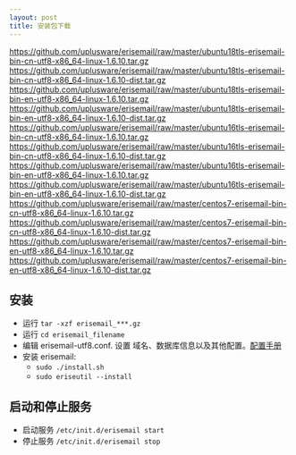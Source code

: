 ```yaml
---
layout: post
title: 安装包下载
---
```

https://github.com/uplusware/erisemail/raw/master/ubuntu18tls-erisemail-bin-cn-utf8-x86_64-linux-1.6.10.tar.gz
https://github.com/uplusware/erisemail/raw/master/ubuntu18tls-erisemail-bin-cn-utf8-x86_64-linux-1.6.10-dist.tar.gz
https://github.com/uplusware/erisemail/raw/master/ubuntu18tls-erisemail-bin-en-utf8-x86_64-linux-1.6.10.tar.gz
https://github.com/uplusware/erisemail/raw/master/ubuntu18tls-erisemail-bin-en-utf8-x86_64-linux-1.6.10-dist.tar.gz
https://github.com/uplusware/erisemail/raw/master/ubuntu16tls-erisemail-bin-cn-utf8-x86_64-linux-1.6.10.tar.gz
https://github.com/uplusware/erisemail/raw/master/ubuntu16tls-erisemail-bin-cn-utf8-x86_64-linux-1.6.10-dist.tar.gz
https://github.com/uplusware/erisemail/raw/master/ubuntu16tls-erisemail-bin-en-utf8-x86_64-linux-1.6.10.tar.gz
https://github.com/uplusware/erisemail/raw/master/ubuntu16tls-erisemail-bin-en-utf8-x86_64-linux-1.6.10-dist.tar.gz
https://github.com/uplusware/erisemail/raw/master/centos7-erisemail-bin-cn-utf8-x86_64-linux-1.6.10.tar.gz
https://github.com/uplusware/erisemail/raw/master/centos7-erisemail-bin-cn-utf8-x86_64-linux-1.6.10-dist.tar.gz
https://github.com/uplusware/erisemail/raw/master/centos7-erisemail-bin-en-utf8-x86_64-linux-1.6.10.tar.gz
https://github.com/uplusware/erisemail/raw/master/centos7-erisemail-bin-en-utf8-x86_64-linux-1.6.10-dist.tar.gz


## 安装
* 运行 `tar -xzf erisemail_***.gz`  
* 运行 `cd erisemail_filename`  
* 编辑 erisemail-utf8.conf. 设置 域名、数据库信息以及其他配置。[配置手册](http://erisesoft.com/2018/05/09/%E8%8B%B1%E6%96%87%E9%85%8D%E7%BD%AE%E6%89%8B%E5%86%8C.html)  
* 安装 erisemail:   
  * `sudo ./install.sh`  
  * `sudo eriseutil --install`  
  

## 启动和停止服务
* 启动服务 `/etc/init.d/erisemail start`  
* 停止服务 `/etc/init.d/erisemail stop`  
